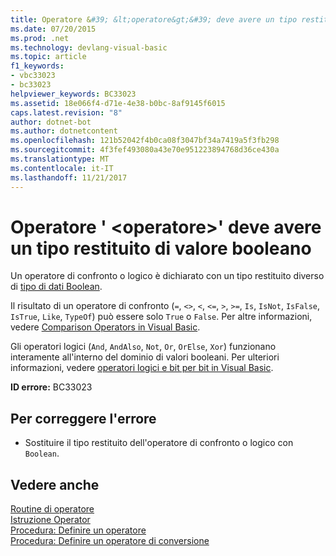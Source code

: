 ```yaml
---
title: Operatore &#39; &lt;operatore&gt;&#39; deve avere un tipo restituito di valore booleano
ms.date: 07/20/2015
ms.prod: .net
ms.technology: devlang-visual-basic
ms.topic: article
f1_keywords:
- vbc33023
- bc33023
helpviewer_keywords: BC33023
ms.assetid: 18e066f4-d71e-4e38-b0bc-8af9145f6015
caps.latest.revision: "8"
author: dotnet-bot
ms.author: dotnetcontent
ms.openlocfilehash: 121b52042f4b0ca08f3047bf34a7419a5f3fb298
ms.sourcegitcommit: 4f3fef493080a43e70e951223894768d36ce430a
ms.translationtype: MT
ms.contentlocale: it-IT
ms.lasthandoff: 11/21/2017
---
```

# <a name="operator-39ltoperatorgt39-must-have-a-return-type-of-boolean"></a>Operatore &#39; &lt;operatore&gt;&#39; deve avere un tipo restituito di valore booleano
Un operatore di confronto o logico è dichiarato con un tipo restituito diverso di [tipo di dati Boolean](../../visual-basic/language-reference/data-types/boolean-data-type.md).  
  
 Il risultato di un operatore di confronto (`=`, `<>`, `<`, `<=`, `>`, `>=`, `Is`, `IsNot`, `IsFalse`, `IsTrue`, `Like`, `TypeOf`) può essere solo `True` o `False`. Per altre informazioni, vedere [Comparison Operators in Visual Basic](../../visual-basic/programming-guide/language-features/operators-and-expressions/comparison-operators.md).  
  
 Gli operatori logici (`And`, `AndAlso`, `Not`, `Or`, `OrElse`, `Xor`) funzionano interamente all'interno del dominio di valori booleani. Per ulteriori informazioni, vedere [operatori logici e bit per bit in Visual Basic](../../visual-basic/programming-guide/language-features/operators-and-expressions/logical-and-bitwise-operators.md).  
  
 **ID errore:** BC33023  
  
## <a name="to-correct-this-error"></a>Per correggere l'errore  
  
-   Sostituire il tipo restituito dell'operatore di confronto o logico con `Boolean`.  
  
## <a name="see-also"></a>Vedere anche  
 [Routine di operatore](../../visual-basic/programming-guide/language-features/procedures/operator-procedures.md)  
 [Istruzione Operator](../../visual-basic/language-reference/statements/operator-statement.md)  
 [Procedura: Definire un operatore](../../visual-basic/programming-guide/language-features/procedures/how-to-define-an-operator.md)  
 [Procedura: Definire un operatore di conversione](../../visual-basic/programming-guide/language-features/procedures/how-to-define-a-conversion-operator.md)
